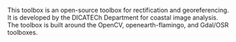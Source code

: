 This toolbox is an open-source toolbox for rectification and georeferencing. It is developed by the DICATECh Department for coastal image analysis. The toolbox is built around the OpenCV, openearth-flamingo, and Gdal/OSR toolboxes.

